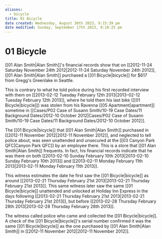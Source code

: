 ```yaml
---
aliases:
  - bicycle
title: 01 Bicycle
date created: Wednesday, August 30th 2023, 9:15:39 pm
date modified: Sunday, September 17th 2023, 9:18:25 pm
---
```


# 01 Bicycle

[[01 Alan Smith|Alan Smith]]'s financial records show that on [[2012-11-24 Saturday November 24th 2012|2012-11-24 Saturday November 24th 2012]], [[01 Alan Smith|Alan Smith]] purchased a [[01 Bicycle|bicycle]] for $617 from Gregg's Greenlake in Seattle.

This is contrary to what he told police during his first recorded interview with them on [[2013-02-12 Tuesday February 12th 2013|2013-02-12 Tuesday February 12th 2013]], where he told them his last bike ([[01 Bicycle|bicycle]]) was stolen from his Ravenna [[05 Apartment|apartment]] sometime in [[Cases/P02 Case of Susann Smith/10-19 Case Dates/11 Background Dates/2012-10 October 2012|Cases/P02 Case of Susann Smith/10-19 Case Dates/11 Background Dates/2012-10 October 2012]].

The [[01 Bicycle|bicycle]] that [[01 Alan Smith|Alan Smith]] purchased in [[2012-11 November 2012|2012-11 November 2012]], and neglected to tell police about, was seen unattended and unsecured at the [[03 Canyon Park QFC|Canyon Park QFC]] by an employee there. This is a store that [[01 Alan Smith|Alan Smith]] frequents. In fact, his financial records indicate that he was there on both [[2013-02-10 Sunday February 10th 2013|2013-02-10 Sunday February 10th 2013]] and [[2013-02-11 Monday February 11th 2013|2013-02-11 Monday February 11th 2013]].

This witness estimates the date he first saw the [[01 Bicycle|bicycle]] as around [[2013-02-21 Thursday February 21st 2013|2013-02-21 Thursday February 21st 2013]]. This same witness later saw the same [[01 Bicycle|bicycle]] unattended and unlocked at Holiday Inn Express in the days following [[2013-02-21 Thursday February 21st 2013|2013-02-21 Thursday February 21st 2013]], but before [[2013-02-28 Thursday February 28th 2013|2013-02-28 Thursday February 28th 2013]].

The witness called police who came and collected the [[01 Bicycle|bicycle]]. A check of the [[01 Bicycle|bicycle]]'s serial number confirmed it was the same [[01 Bicycle|bicycle]] as the one purchased by [[01 Alan Smith|Alan Smith]] in [[2012-11 November 2012|2012-11 November 2012]].
